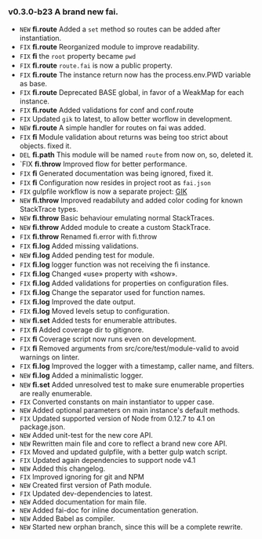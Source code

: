 ### v0.3.0-b23 A brand new fai.
- `NEW` **ﬁ.route** Added a `set` method so routes can be added after instantiation.
- `FIX` **ﬁ.route** Reorganized module to improve readability.
- `FIX` **ﬁ** the `root` property became `pwd`
- `FIX` **ﬁ.route** `route.fai` is now a public property.
- `FIX` **ﬁ.route** The instance return now has the process.env.PWD variable as base.
- `FIX` **ﬁ.route** Deprecated BASE global, in favor of a WeakMap for each instance.
- `FIX` **ﬁ.route** Added validations for conf and conf.route
- `FIX` Updated `gik` to latest, to allow better worflow in development.
- `NEW` **ﬁ.route** A simple handler for routes on fai was added.
- `FIX` **ﬁ** Module validation about returns was being too strict about objects. fixed it.
- `DEL` **ﬁ.path** This module will be named `route` from now on, so, deleted it.
- `FIX **ﬁ.throw** Improved flow for better performance.
- `FIX` **ﬁ** Generated documentation was being ignored, fixed it.
- `FIX` **ﬁ** Configuration now resides in project root as `fai.json`
- `FIX` gulpfile workflow is now a separate project: [GIK](http://github.com/gikmx/gik.git)
- `NEW` **ﬁ.throw** Improved readabiluty and added color coding for known StackTrace types.
- `NEW` **ﬁ.throw** Basic behaviour emulating normal StackTraces.
- `NEW` **ﬁ.throw** Added module to create a custom StackTrace.
- `FIX` **ﬁ.throw** Renamed ﬁ.error with ﬁ.throw
- `FIX` **ﬁ.log**	Added missing validations.
- `NEW` **ﬁ.log** Added pending test for module.
- `FIX` **ﬁ.log** logger function was not receiving the ﬁ instance.
- `FIX` **ﬁ.log** Changed «use» property with «show».
- `FIX` **ﬁ.log** Added validations for properties on configuration files.
- `FIX` **ﬁ.log** Change the separator used for function names.
- `FIX` **ﬁ.log** Improved the date output.
- `FIX` **ﬁ.log** Moved levels setup to configuration.
- `NEW` **ﬁ.set** Added tests for enumerable attributes.
- `FIX` **ﬁ** Added coverage dir to gitignore.
- `FIX` **ﬁ** Coverage script now runs even on development.
- `FIX` **ﬁ** Removed arguments from src/core/test/module-valid to avoid warnings on linter.
- `FIX` **ﬁ.log** Improved the logger with a timestamp, caller name, and filters.
- `NEW` **ﬁ.log** Added a minimalistic logger.
- `NEW` **ﬁ.set** Added unresolved test to make sure enumerable properties are really enumerable.
- `FIX` Converted constants on main instantiator to upper case.
- `NEW` Added optional parameters on main instance's default methods.
- `FIX` Updated supported version of Node from 0.12.7 to 4.1 on package.json.
- `NEW` Added unit-test for the new core API.
- `NEW` Rewritten main file and core to reflect a brand new core API.
- `FIX` Moved and updated gulpfile, with a better gulp watch script.
- `FIX` Updated again dependencies to support node v4.1
- `NEW` Added this changelog.
- `FIX` Improved ignoring for git and NPM
- `NEW` Created first version of Path module.
- `FIX` Updated dev-dependencies to latest.
- `NEW` Added documentation for main file.
- `NEW` Added fai-doc for inline documentation generation.
- `NEW` Added Babel as compiler.
- `NEW` Started new orphan branch, since this will be a complete rewrite.
